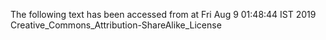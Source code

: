 The following text has been accessed from at Fri Aug 9 01:48:44 IST 2019
Creative_Commons_Attribution-ShareAlike_License
